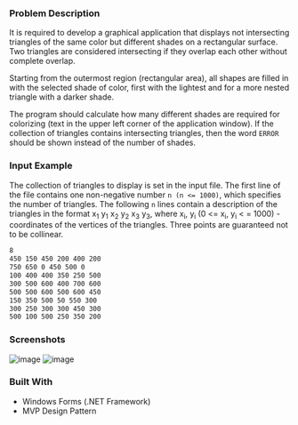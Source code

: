 ### Problem Description

It is required to develop a graphical application that displays
not intersecting triangles of the same color but different shades on a rectangular surface.
Two triangles are considered intersecting if they overlap each other without complete overlap.

Starting from the outermost region (rectangular area), all shapes are filled
in with the selected shade of color, first with the lightest and for a more nested triangle with a
darker shade.

The program should calculate how many different shades are required for colorizing (text in the upper left corner
of the application window). If the collection of triangles contains intersecting triangles, then
the word `ERROR` should be shown instead of the number of shades.

### Input Example

The collection of triangles to display is set in the input file. The first line of the file
contains one non-negative number `n (n <= 1000)`, which specifies the number of triangles.
The following `n` lines contain a description of the triangles in the format x<sub>1</sub> y<sub>1</sub> x<sub>2</sub> y<sub>2</sub> x<sub>3</sub> y<sub>3</sub>,
where x<sub>i</sub>, y<sub>i</sub> (0 <= x<sub>i</sub>, y<sub>i</sub>  < = 1000) - coordinates of the vertices of the triangles.
Three points are guaranteed not to be collinear.

 ```sh
8
450 150 450 200 400 200
750 650 0 450 500 0
100 400 400 350 250 500
300 500 600 400 700 600
500 500 600 500 600 450
150 350 500 50 550 300
300 250 300 300 450 300
500 100 500 250 350 200
 ```

### Screenshots

![image](https://github.com/Lozovskij/Triangles-Problem-WinForms/assets/56762093/c73b2cbe-4540-455a-9a18-7c7a34dcea2a)
![image](https://github.com/Lozovskij/Triangles-Problem-WinForms/assets/56762093/2d5ee3d2-43c7-4441-841c-66d39c98732c)

### Built With

- Windows Forms (.NET Framework)
- MVP Design Pattern

